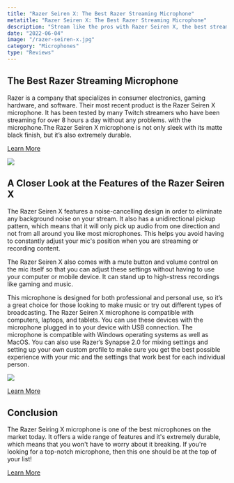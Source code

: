 ```yaml
---
title: "Razer Seiren X: The Best Razer Streaming Microphone"
metatitle: "Razer Seiren X: The Best Razer Streaming Microphone"
description: "Stream like the pros with Razer Seiren X, the best streaming microphone for gamers. Optimized for the latest games and streaming platforms, this mic delivers studio-quality clarity for professional streamers."
date: "2022-06-04"
image: "/razer-seiren-x.jpg"
category: "Microphones"
type: "Reviews"
---
```


<div class="row">
<div class="col-lg-6">

## The Best Razer Streaming Microphone

Razer is a company that specializes in consumer electronics, gaming hardware, and software. Their most recent product is the Razer Seiren X microphone. It has been tested by many Twitch streamers who have been streaming for over 8 hours a day without any problems. with the microphone.The Razer Seiren X microphone is not only sleek with its matte black finish, but it’s also extremely durable.

<a class="btn btn-secondary" href="https://amzn.to/3Mp640o">Learn More</a>

</div>
<div class="col-lg-6">
<a href="https://amzn.to/3Mp640o">
<img class="img-fluid mb-5" src="/razer-seiren-x.jpg">
</a>
</div>
</div>

## A Closer Look at the Features of the Razer Seiren X

The Razer Seiren X features a noise-cancelling design in order to eliminate any background noise on your stream. It also has a unidirectional pickup pattern, which means that it will only pick up audio from one direction and not from all around you like most microphones. This helps you avoid having to constantly adjust your mic's position when you are streaming or recording content.

The Razer Seiren X also comes with a mute button and volume control on the mic itself so that you can adjust these settings without having to use your computer or mobile device. It can stand up to high-stress recordings like gaming and music.

This microphone is designed for both professional and personal use, so it’s a great choice for those looking to make music or try out different types of broadcasting. The Razer Seiren X microphone is compatible with computers, laptops, and tablets. You can use these devices with the microphone plugged in to your device with USB connection. The microphone is compatible with Windows operating systems as well as MacOS. You can also use Razer’s Synapse 2.0 for mixing settings and setting up your own custom profile to make sure you get the best possible experience with your mic and the settings that work best for each individual person.

<a href="https://www.amazon.com/Razer-Seiren-Streaming-Microphone-Built/dp/B075HCLMYP?_encoding=UTF8&pd_rd_w=KnrZI&content-id=amzn1.sym.bbb6bbd8-d236-47cb-b42f-734cb0cacc1f&pf_rd_p=bbb6bbd8-d236-47cb-b42f-734cb0cacc1f&pf_rd_r=SH48GP3YFE1X7DRFANJV&pd_rd_wg=Qs4ok&pd_rd_r=36d97969-2f00-4fd7-9390-0238b5ed5a03&th=1&linkCode=li3&tag=gamestreamingsetup-20&linkId=abf9855ada21b44a21e967bf499c3308&language=en_US&ref_=as_li_ss_il" target="_blank"><img border="0" src="//ws-na.amazon-adsystem.com/widgets/q?_encoding=UTF8&ASIN=B075HCLMYP&Format=_SL250_&ID=AsinImage&MarketPlace=US&ServiceVersion=20070822&WS=1&tag=gamestreamingsetup-20&language=en_US" ></a><img src="https://ir-na.amazon-adsystem.com/e/ir?t=gamestreamingsetup-20&language=en_US&l=li3&o=1&a=B075HCLMYP" width="1" height="1" border="0" alt="" style="border:none !important; margin:0px !important;" />

<a class="btn btn-secondary" href="https://amzn.to/3Mp640o">Learn More</a>


## Conclusion

The Razer Seiring X microphone is one of the best microphones on the market today. It offers a wide range of features and it's extremely durable, which means that you won't have to worry about it breaking. If you're looking for a top-notch microphone, then this one should be at the top of your list!

<a class="btn btn-secondary" href="https://amzn.to/3Mp640o">Learn More</a>
